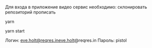 Для входа в приложение видео сервис необходимо:
склонировать репозиторий
прописать

yarn

yarn start

Логин: eve.holt@reqres.ineve.holt@reqres.in
Пароль: pistol

